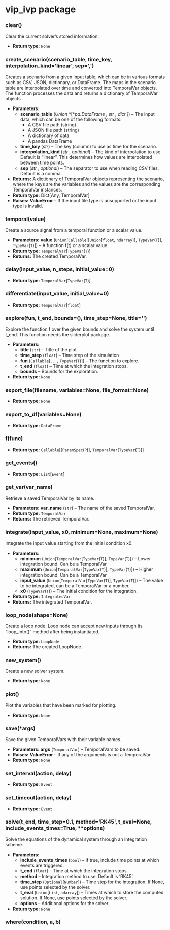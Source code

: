 # vip_ivp package

### clear()

Clear the current solver’s stored information.

* **Return type:**
  `None`

### create_scenario(scenario_table, time_key, interpolation_kind='linear', sep=',')

Creates a scenario from a given input table, which can be in various formats such as CSV, JSON, dictionary, or DataFrame.
The maps in the scenario table are interpolated over time and converted into TemporalVar objects.
The function processes the data and returns a dictionary of TemporalVar objects.

* **Parameters:**
  * **scenario_table** (*Union* *[**pd.DataFrame* *,* *str* *,* *dict* *]*) – The input data, which can be one of the following formats:
    - A CSV file path (string)
    - A JSON file path (string)
    - A dictionary of data
    - A pandas DataFrame
  * **time_key** (*str*) – The key (column) to use as time for the scenario.
  * **interpolation_kind** (*str* *,* *optional*) – The kind of interpolation to use. Default is “linear”. This determines how values are
    interpolated between time points.
  * **sep** (*str* *,* *optional*) – The separator to use when reading CSV files. Default is a comma.
* **Returns:**
  A dictionary of TemporalVar objects representing the scenario, where the keys are the variables and the
  values are the corresponding TemporalVar instances.
* **Return type:**
  Dict[Any, TemporalVar]
* **Raises:**
  **ValueError** – If the input file type is unsupported or the input type is invalid.

### temporal(value)

Create a source signal from a temporal function or a scalar value.

* **Parameters:**
  **value** (`Union`[`Callable`[[`Union`[`float`, `ndarray`]], `TypeVar`(`T`)], `TypeVar`(`T`)]) – A function f(t) or a scalar value.
* **Return type:**
  `TemporalVar`[`TypeVar`(`T`)]
* **Returns:**
  The created TemporalVar.

### delay(input_value, n_steps, initial_value=0)

* **Return type:**
  `TemporalVar`[`TypeVar`(`T`)]

### differentiate(input_value, initial_value=0)

* **Return type:**
  `TemporalVar`[`float`]

### explore(fun, t_end, bounds=(), time_step=None, title='')

Explore the function f over the given bounds and solve the system until t_end.
This function needs the sliderplot package.

* **Parameters:**
  * **title** (`str`) – Title of the plot
  * **time_step** (`float`) – Time step of the simulation
  * **fun** (`Callable`[`...`, `TypeVar`(`T`)]) – The function to explore.
  * **t_end** (`float`) – Time at which the integration stops.
  * **bounds** – Bounds for the exploration.
* **Return type:**
  `None`

### export_file(filename, variables=None, file_format=None)

* **Return type:**
  `None`

### export_to_df(variables=None)

* **Return type:**
  `DataFrame`

### f(func)

* **Return type:**
  `Callable`[[`ParamSpec`(`P`)], `TemporalVar`[`TypeVar`(`T`)]]

### get_events()

* **Return type:**
  `List`[`Event`]

### get_var(var_name)

Retrieve a saved TemporalVar by its name.

* **Parameters:**
  **var_name** (`str`) – The name of the saved TemporalVar.
* **Return type:**
  `TemporalVar`
* **Returns:**
  The retrieved TemporalVar.

### integrate(input_value, x0, minimum=None, maximum=None)

Integrate the input value starting from the initial condition x0.

* **Parameters:**
  * **minimum** (`Union`[`TemporalVar`[`TypeVar`(`T`)], `TypeVar`(`T`)]) – Lower integration bound. Can be a TemporalVar
  * **maximum** (`Union`[`TemporalVar`[`TypeVar`(`T`)], `TypeVar`(`T`)]) – Higher integration bound. Can be a TemporalVar
  * **input_value** (`Union`[`TemporalVar`[`TypeVar`(`T`)], `TypeVar`(`T`)]) – The value to be integrated, can be a TemporalVar or a number.
  * **x0** (`TypeVar`(`T`)) – The initial condition for the integration.
* **Return type:**
  `IntegratedVar`
* **Returns:**
  The integrated TemporalVar.

### loop_node(shape=None)

Create a loop node. Loop node can accept new inputs through its “loop_into()” method after being instantiated.

* **Return type:**
  `LoopNode`
* **Returns:**
  The created LoopNode.

### new_system()

Create a new solver system.

* **Return type:**
  `None`

### plot()

Plot the variables that have been marked for plotting.

* **Return type:**
  `None`

### save(\*args)

Save the given TemporalVars with their variable names.

* **Parameters:**
  **args** (`TemporalVar`) – TemporalVars to be saved.
* **Raises:**
  **ValueError** – If any of the arguments is not a TemporalVar.
* **Return type:**
  `None`

### set_interval(action, delay)

* **Return type:**
  `Event`

### set_timeout(action, delay)

* **Return type:**
  `Event`

### solve(t_end, time_step=0.1, method='RK45', t_eval=None, include_events_times=True, \*\*options)

Solve the equations of the dynamical system through an integration scheme.

* **Parameters:**
  * **include_events_times** (`bool`) – If true, include time points at which events are triggered.
  * **t_end** (`float`) – Time at which the integration stops.
  * **method** – Integration method to use. Default is ‘RK45’.
  * **time_step** (`Optional`[`Number`]) – Time step for the integration. If None, use points selected by the solver.
  * **t_eval** (`Union`[`List`, `ndarray`]) – Times at which to store the computed solution. If None, use points selected by the solver.
  * **options** – Additional options for the solver.
* **Return type:**
  `None`

### where(condition, a, b)
